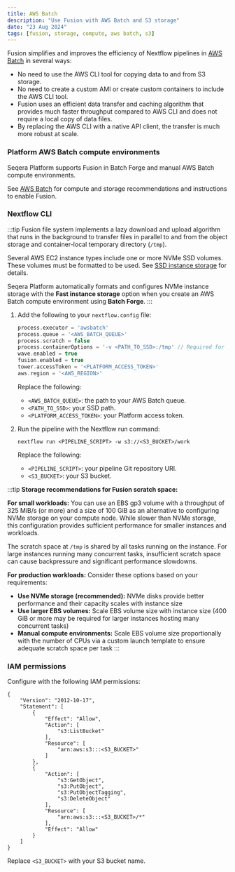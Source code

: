 ```yaml
---
title: AWS Batch
description: "Use Fusion with AWS Batch and S3 storage"
date: "23 Aug 2024"
tags: [fusion, storage, compute, aws batch, s3]
---
```


Fusion simplifies and improves the efficiency of Nextflow pipelines in [AWS Batch](https://aws.amazon.com/batch/) in several ways:

- No need to use the AWS CLI tool for copying data to and from S3 storage.
- No need to create a custom AMI or create custom containers to include the AWS CLI tool.
- Fusion uses an efficient data transfer and caching algorithm that provides much faster throughput compared to AWS CLI and does not require a local copy of data files.
- By replacing the AWS CLI with a native API client, the transfer is much more robust at scale.

### Platform AWS Batch compute environments 

Seqera Platform supports Fusion in Batch Forge and manual AWS Batch compute environments. 

See [AWS Batch](https://docs.seqera.io/platform-cloud/compute-envs/aws-batch) for compute and storage recommendations and instructions to enable Fusion.

### Nextflow CLI

:::tip
Fusion file system implements a lazy download and upload algorithm that runs in the background to transfer files in
parallel to and from the object storage and container-local temporary directory (`/tmp`).

Several AWS EC2 instance types include one or more NVMe SSD volumes. These volumes must be formatted to be used. See [SSD instance storage](https://docs.aws.amazon.com/AWSEC2/latest/UserGuide/ssd-instance-store.html) for details.

Seqera Platform automatically formats and configures NVMe instance storage with the **Fast instance storage** option when you create an AWS Batch compute environment using **Batch Forge**.
:::

1. Add the following to your `nextflow.config` file:

    ```groovy
    process.executor = 'awsbatch'
    process.queue = '<AWS_BATCH_QUEUE>'
    process.scratch = false
    process.containerOptions = '-v <PATH_TO_SSD>:/tmp' // Required for SSD volumes
    wave.enabled = true
    fusion.enabled = true
    tower.accessToken = '<PLATFORM_ACCESS_TOKEN>'
    aws.region = '<AWS_REGION>'
    ```

    Replace the following:
    - `<AWS_BATCH_QUEUE>`: the path to your AWS Batch queue.
    - `<PATH_TO_SSD>`: your SSD path.
    - `<PLATFORM_ACCESS_TOKEN>`: your Platform access token.


1. Run the pipeline with the Nextflow run command:

    ```
    nextflow run <PIPELINE_SCRIPT> -w s3://<S3_BUCKET>/work
    ```

    Replace the following:
    - `<PIPELINE_SCRIPT>`: your pipeline Git repository URI.
    - `<S3_BUCKET>`: your S3 bucket.

:::tip
**Storage recommendations for Fusion scratch space:**

**For small workloads:** You can use an EBS gp3 volume with a throughput of 325 MiB/s (or more) and a size of 100 GiB as an alternative to configuring NVMe storage on your compute node. While slower than NVMe storage, this configuration provides sufficient performance for smaller instances and workloads.

The scratch space at `/tmp` is shared by all tasks running on the instance. For large instances running many concurrent tasks, insufficient scratch space can cause backpressure and significant performance slowdowns.

**For production workloads:** Consider these options based on your requirements:
- **Use NVMe storage (recommended):** NVMe disks provide better performance and their capacity scales with instance size
- **Use larger EBS volumes:** Scale EBS volume size with instance size (400 GiB or more may be required for larger instances hosting many concurrent tasks)
- **Manual compute environments:** Scale EBS volume size proportionally with the number of CPUs via a custom launch template to ensure adequate scratch space per task
:::

### IAM permissions

Configure with the following IAM permissions:

```
{
    "Version": "2012-10-17",
    "Statement": [
        {
            "Effect": "Allow",
            "Action": [
                "s3:ListBucket"
            ],
            "Resource": [
                "arn:aws:s3:::<S3_BUCKET>"
            ]
        },
        {
            "Action": [
                "s3:GetObject",
                "s3:PutObject",
                "s3:PutObjectTagging",
                "s3:DeleteObject"
            ],
            "Resource": [
                "arn:aws:s3:::<S3_BUCKET>/*"
            ],
            "Effect": "Allow"
        }
    ]
}
```

Replace `<S3_BUCKET>` with your S3 bucket name.
